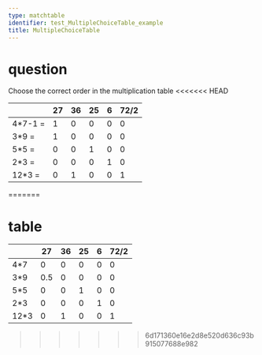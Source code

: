 ```yaml
---
type: matchtable
identifier: test_MultipleChoiceTable_example
title: MultipleChoiceTable
---
```

# question
Choose the correct order in the multiplication table
<<<<<<< HEAD

|        |27|36|25| 6 |72/2|
|--------|--|--|--|---|----|
|4*7-1 = |1 |0 |0 | 0 |  0 |
|3*9 =   |1 |0 |0 | 0 |  0 |
|5*5 =   |0 |0 |1 | 0 |  0 |
|2*3 =   |0 |0 |0 | 1 |  0 |
|12*3 =  |0 |1 |0 | 0 |  1 |
=======
# table
|     |27 |36|25| 6 |72/2|
|-----|---|--|--|---|----|
|4*7  |0  |0 |0 | 0 |  0 |
|3*9  |0.5|0 |0 | 0 |  0 |
|5*5  |0  |0 |1 | 0 |  0 |
|2*3  |0  |0 |0 | 1 |  0 |
|12*3 |0  |1 |0 | 0 |  1 |
>>>>>>> 6d171360e16e2d8e520d636c93b915077688e982
